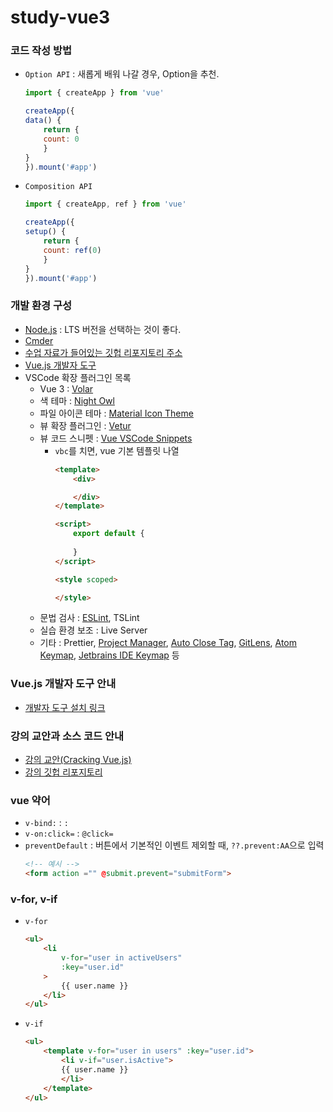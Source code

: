 # study-vue3

### 코드 작성 방법
- `Option API` : 새롭게 배워 나갈 경우, Option을 추천.
    ```javascript
    import { createApp } from 'vue'

    createApp({
    data() {
        return {
        count: 0
        }
    }
    }).mount('#app')
    ```

- `Composition API`
    ```javascript
    import { createApp, ref } from 'vue'

    createApp({
    setup() {
        return {
        count: ref(0)
        }
    }
    }).mount('#app')
    ```

### 개발 환경 구성
- [Node.js](https://nodejs.org/en/) : LTS 버전을 선택하는 것이 좋다.
- [Cmder](https://cmder.app/)
- [수업 자료가 들어있는 깃헙 리포지토리 주소](https://github.com/joshua1988/learn-vue-js)
- [Vue.js 개발자 도구](https://chromewebstore.google.com/detail/vuejs-devtools/nhdogjmejiglipccpnnnanhbledajbpd?pli=1)
- VSCode 확장 플러그인 목록
    - Vue 3 : [Volar](https://marketplace.visualstudio.com/items?itemName=Vue.volar)
    - 색 테마 : [Night Owl](https://marketplace.visualstudio.com/items?itemName=sdras.night-owl)
    - 파일 아이콘 테마 : [Material Icon Theme](https://marketplace.visualstudio.com/items?itemName=PKief.material-icon-theme)
    - 뷰 확장 플러그인 : [Vetur](https://marketplace.visualstudio.com/items?itemName=octref.vetur)
    - 뷰 코드 스니펫 : [Vue VSCode Snippets](https://marketplace.visualstudio.com/items?itemName=sdras.vue-vscode-snippets)
        - `vbc`를 치면, vue 기본 템플릿 나열
            ```html
            <template>
                <div>

                </div>
            </template>

            <script>
                export default {
                    
                }
            </script>

            <style scoped>

            </style>
            ```
    - 문법 검사 : [ESLint](https://marketplace.visualstudio.com/items?itemName=dbaeumer.vscode-eslint), TSLint
    - 실습 환경 보조 : Live Server
    - 기타 : Prettier, [Project Manager](https://marketplace.visualstudio.com/items?itemName=alefragnani.project-manager), [Auto Close Tag](https://marketplace.visualstudio.com/items?itemName=formulahendry.auto-close-tag), [GitLens](https://marketplace.visualstudio.com/items?itemName=eamodio.gitlens), [Atom Keymap](https://marketplace.visualstudio.com/items?itemName=ms-vscode.atom-keybindings), [Jetbrains IDE Keymap](https://marketplace.visualstudio.com/items?itemName=isudox.vscode-jetbrains-keybindings) 등

### Vue.js 개발자 도구 안내
- [개발자 도구 설치 링크](https://chromewebstore.google.com/detail/vuejs-devtools/nhdogjmejiglipccpnnnanhbledajbpd)

### 강의 교안과 소스 코드 안내
- [강의 교안(Cracking Vue.js)](https://joshua1988.github.io/vue-camp/)
- [강의 깃헙 리포지토리](https://github.com/joshua1988/learn-vue-js)

### vue 약어
- `v-bind:` : `:`
- `v-on:click=` : `@click=`
- `preventDefault` : 버튼에서 기본적인 이벤트 제외할 때, `??.prevent:AA`으로 입력
    ```html
    <!-- 예시 -->
    <form action ="" @submit.prevent="submitForm">
    ```

### v-for, v-if
- `v-for`
    ```html
    <ul>
        <li
            v-for="user in activeUsers"
            :key="user.id"
        >
            {{ user.name }}
        </li>
    </ul>
    ```

- `v-if`
    ```html
    <ul>
        <template v-for="user in users" :key="user.id">
            <li v-if="user.isActive">
            {{ user.name }}
            </li>
        </template>
    </ul>
    ```